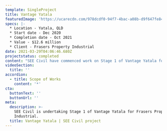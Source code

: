 ```yaml
---
template: SingleProject
title: Vantage Yatala
featuredImage: 'https://ucarecdn.com/978dcdf0-94f7-4bac-a08b-d9f647fe8413/'
specs: |-
  * Location - Yatala, QLD
  * Start date - Dec 2020
  * Completion date - Oct 2021
  * Value - $12.6 million
  * Client - Frasers Property Industrial
date: 2021-03-29T04:06:46.680Z
projectstatus: completed
content: "SEE Civil have commenced work on Stage 1 of Vantage Yatala for Frasers Property Industrial. This next generation industrial precinct includes over 2.3 hectares of green open space and will secure the Yatala region as one of the major distribution hubs for South East Queensland.\r\n\n\r\rPractical Completion for Stage 1 is scheduled for September 2021."
videoSection:
  title: ''
accordion:
  - title: Scope of Works
    content: '*'
cta:
  buttonText: ''
  buttonUrl: ''
meta:
  description: >-
    SEE Civil is undertaking Stage 1 of Vantage Yatala for Frasers Property
    Industrial.
  title: Vantage Yatala | SEE Civil project
---
```


